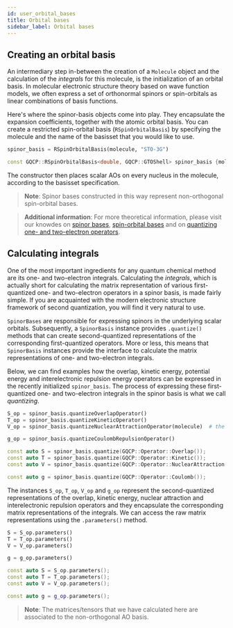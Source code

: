 ```yaml
---
id: user_orbital_bases
title: Orbital bases
sidebar_label: Orbital bases
---
```


## Creating an orbital basis

An intermediary step in-between the creation of a `Molecule` object and the calculation of the _integrals_ for this molecule, is the initialization of an orbital basis. In molecular electronic structure theory based on wave function models, we often express a set of orthonormal spinors or spin-orbitals as linear combinations of basis functions.

Here's where the spinor-basis objects come into play. They encapsulate the expansion coefficients, together with the atomic orbital basis. You can create a restricted spin-orbital basis (`RSpinOrbitalBasis`) by specifying the molecule and the name of the basisset that you would like to use.

<!--DOCUSAURUS_CODE_TABS-->

<!--Python-->
```python
spinor_basis = RSpinOrbitalBasis(molecule, "STO-3G")
```

<!--C++-->
```C++
const GQCP::RSpinOrbitalBasis<double, GQCP::GTOShell> spinor_basis {molecule, "STO-3G"};  // note that you have to specify the type of shell that underlies this spin-orbital basis
```
<!--END_DOCUSAURUS_CODE_TABS-->

The constructor then places scalar AOs on every nucleus in the molecule, according to the basisset specification.

> **Note**: Spinor bases constructed in this way represent non-orthogonal spin-orbital bases.

> **Additional information**: For more theoretical information, please visit our knowdes on [spinor bases](https://gqcg-res.github.io/knowdes/general-spinor-bases.html), [spin-orbital bases](https://gqcg-res.github.io/knowdes/spin-orbital-bases.html) and on [quantizing one- and two-electron operators](https://gqcg-res.github.io/knowdes/quantizing-one-and-two-electron-operators-in-general-spinor-bases.html).


## Calculating integrals

One of the most important ingredients for any quantum chemical method are its one- and two-electron integrals. Calculating the _integrals_, which is actually short for calculating the matrix representation of various first-quantized one- and two-electron operators in a spinor basis, is made fairly simple. If you are acquainted with the modern electronic structure framework of second quantization, you will find it very natural to use.

`SpinorBases` are responsible for expressing spinors in the underlying scalar orbitals. Subsequently, a `SpinorBasis` instance provides `.quantize()` methods that can create second-quantized representations of the corresponding first-quantized operators. More or less, this means that `SpinorBasis` instances provide the interface to calculate the matrix representations of one- and two-electron integrals.

Below, we can find examples how the overlap, kinetic energy, potential energy and interelectronic repulsion energy operators can be expressed in the recently initialized `spinor_basis`. The process of expressing these first-quantized one- and two-electron integrals in the spinor basis is what we call _quantizing_.

<!--DOCUSAURUS_CODE_TABS-->

<!--Python-->
```python
S_op = spinor_basis.quantizeOverlapOperator()
T_op = spinor_basis.quantizeKineticOperator()
V_op = spinor_basis.quantizeNuclearAttractionOperator(molecule)  # the nuclear attraction operator is defined with respect to the molecule's nuclear framework

g_op = spinor_basis.quantizeCoulombRepulsionOperator()
```

<!--C++-->
```C++
const auto S = spinor_basis.quantize(GQCP::Operator::Overlap());
const auto T = spinor_basis.quantize(GQCP::Operator::Kinetic());
const auto V = spinor_basis.quantize(GQCP::Operator::NuclearAttraction(molecule));  // the nuclear attraction operator is defined with respect to the molecule's nuclear framework

const auto g = spinor_basis.quantize(GQCP::Operator::Coulomb());
```
<!--END_DOCUSAURUS_CODE_TABS-->


The instances `S_op`, `T_op`, `V_op` and `g_op` represent the second-quantized representations of the overlap, kinetic energy, nuclear attraction and interelectronic repulsion operators and they encapsulate the corresponding matrix representations of the integrals. We can access the raw matrix representations using the `.parameters()` method.

<!--DOCUSAURUS_CODE_TABS-->

<!--Python-->
```python
S = S_op.parameters()
T = T_op.parameters()
V = V_op.parameters()

g = g_op.parameters()
```

<!--C++-->
```C++
const auto S = S_op.parameters();
const auto T = T_op.parameters();
const auto V = V_op.parameters();

const auto g = g_op.parameters();
```
<!--END_DOCUSAURUS_CODE_TABS-->

> **Note**: The matrices/tensors that we have calculated here are associated to the non-orthogonal AO basis.
